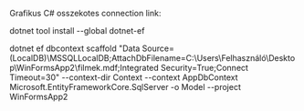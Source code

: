 
Grafikus C# osszekotes connection link:

dotnet tool install --global dotnet-ef

dotnet ef dbcontext scaffold "Data Source=(LocalDB)\MSSQLLocalDB;AttachDbFilename=C:\Users\Felhasználó\Desktop\WinFormsApp2\filmek.mdf;Integrated Security=True;Connect Timeout=30" --context-dir Context --context AppDbContext Microsoft.EntityFrameworkCore.SqlServer -o Model --project WinFormsApp2
